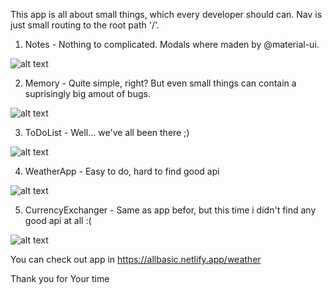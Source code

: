 This app is all about small things, which every developer should can. 
Nav is just small routing to the root path '/'. 


1) Notes - Nothing to complicated. Modals where maden by @material-ui. 


![alt text](https://cdn.discordapp.com/attachments/630797359252504643/813244188018999296/unknown.png)


2) Memory - Quite simple, right? But even small things can contain a suprisingly big amout of bugs.


![alt text](https://cdn.discordapp.com/attachments/630797359252504643/813245766519881768/unknown.png)


3) ToDoList - Well... we've all been there ;)


![alt text](https://cdn.discordapp.com/attachments/630797359252504643/813246241416544258/unknown.png)


4) WeatherApp - Easy to do, hard to find good api 


![alt text](https://cdn.discordapp.com/attachments/630797359252504643/813246976312999976/unknown.png)


5) CurrencyExchanger - Same as app befor, but this time i didn't find any good api at all :(


![alt text](https://cdn.discordapp.com/attachments/630797359252504643/813247578279772190/unknown.png)



You can check out app in https://allbasic.netlify.app/weather

Thank you for Your time 
